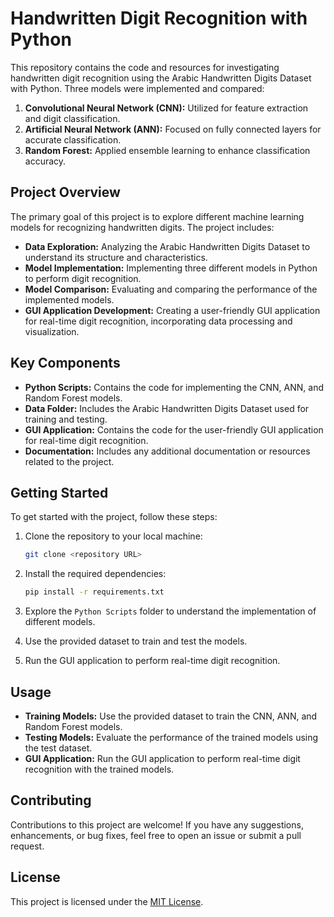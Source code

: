 # Handwritten Digit Recognition with Python

This repository contains the code and resources for investigating handwritten digit recognition using the Arabic Handwritten Digits Dataset with Python. Three models were implemented and compared:

1. **Convolutional Neural Network (CNN):** Utilized for feature extraction and digit classification.
2. **Artificial Neural Network (ANN):** Focused on fully connected layers for accurate classification.
3. **Random Forest:** Applied ensemble learning to enhance classification accuracy.

## Project Overview

The primary goal of this project is to explore different machine learning models for recognizing handwritten digits. The project includes:

- **Data Exploration:** Analyzing the Arabic Handwritten Digits Dataset to understand its structure and characteristics.
- **Model Implementation:** Implementing three different models in Python to perform digit recognition.
- **Model Comparison:** Evaluating and comparing the performance of the implemented models.
- **GUI Application Development:** Creating a user-friendly GUI application for real-time digit recognition, incorporating data processing and visualization.

## Key Components

- **Python Scripts:** Contains the code for implementing the CNN, ANN, and Random Forest models.
- **Data Folder:** Includes the Arabic Handwritten Digits Dataset used for training and testing.
- **GUI Application:** Contains the code for the user-friendly GUI application for real-time digit recognition.
- **Documentation:** Includes any additional documentation or resources related to the project.

## Getting Started

To get started with the project, follow these steps:

1. Clone the repository to your local machine:

   ```bash
   git clone <repository URL>
   ```

2. Install the required dependencies:

   ```bash
   pip install -r requirements.txt
   ```

3. Explore the `Python Scripts` folder to understand the implementation of different models.
4. Use the provided dataset to train and test the models.
5. Run the GUI application to perform real-time digit recognition.

## Usage

- **Training Models:** Use the provided dataset to train the CNN, ANN, and Random Forest models.
- **Testing Models:** Evaluate the performance of the trained models using the test dataset.
- **GUI Application:** Run the GUI application to perform real-time digit recognition with the trained models.

## Contributing

Contributions to this project are welcome! If you have any suggestions, enhancements, or bug fixes, feel free to open an issue or submit a pull request.

## License

This project is licensed under the [MIT License](LICENSE).
